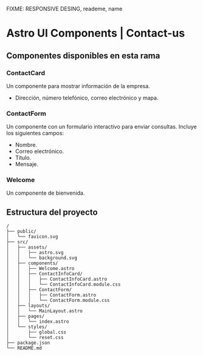 FIXME: RESPONSIVE DESING, reademe, name

# Astro UI Components | Contact-us

## Componentes disponibles en esta rama

### ContactCard
Un componente para mostrar información de la empresa.
- Dirección, número telefónico, correo electrónico y mapa.

### ContactForm
Un componente con un formulario interactivo para enviar consultas. Incluye los siguientes campos:

- Nombre.
- Correo electrónico.
- Título.
- Mensaje.

### Welcome
Un componente de bienvenida.

## Estructura del proyecto

```plaintext
/
├── public/
│   └── favicon.svg
├── src/
│   ├── assets/
│   │   ├── astro.svg
│   │   └── background.svg
│   ├── components/
│   │   ├── Welcome.astro
│   │   ├── ContactInfoCard/
│   │   │   ├── ContactInfoCard.astro
│   │   │   └── ContactInfoCard.module.css
│   │   ├── ContactForm/
│   │   │   ├── ContactForm.astro
│   │   │   └── ContactForm.module.css
│   ├── layouts/
│   │   └── MainLayout.astro
│   ├── pages/
│   │   └── index.astro
│   └── styles/
│       ├── global.css
│       └── reset.css
├── package.json
└── README.md
```